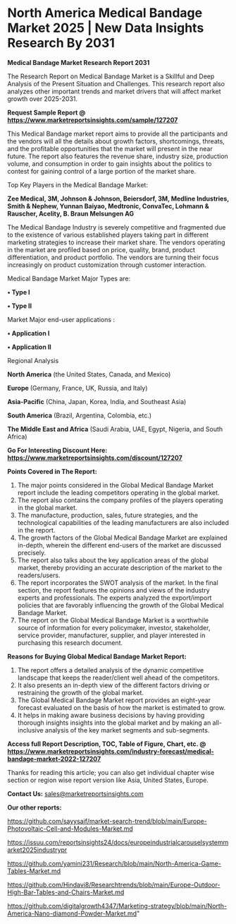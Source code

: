 # North America Medical Bandage Market 2025 | New Data Insights Research By 2031

<strong>Medical Bandage Market Research Report 2031</strong>

The Research Report on Medical Bandage Market is a Skillful and Deep Analysis of the Present Situation and Challenges. This research report also analyzes other important trends and market drivers that will affect market growth over 2025-2031.

<strong>Request Sample Report @ <a href=https://www.marketreportsinsights.com/sample/127207>https://www.marketreportsinsights.com/sample/127207</a></strong>

This Medical Bandage market report aims to provide all the participants and the vendors will all the details about growth factors, shortcomings, threats, and the profitable opportunities that the market will present in the near future. The report also features the revenue share, industry size, production volume, and consumption in order to gain insights about the politics to contest for gaining control of a large portion of the market share.

Top Key Players in the Medical Bandage Market:

<strong>Zee Medical, 3M, Johnson & Johnson, Beiersdorf, 3M, Medline Industries, Smith & Nephew, Yunnan Baiyao, Medtronic, ConvaTec, Lohmann & Rauscher, Acelity, B. Braun Melsungen AG</strong>

The Medical Bandage Industry is severely competitive and fragmented due to the existence of various established players taking part in different marketing strategies to increase their market share. The vendors operating in the market are profiled based on price, quality, brand, product differentiation, and product portfolio. The vendors are turning their focus increasingly on product customization through customer interaction.

Medical Bandage Market Major Types are:

<strong>• Type I

• Type II</strong>

Market Major end-user applications :

<strong>• Application I

• Application II</strong>

Regional Analysis

</u><strong><b>North America</b></strong> (the United States, Canada, and Mexico)

<strong><b>Europe </b></strong>(Germany, France, UK, Russia, and Italy)

<strong><b>Asia-Pacific</b></strong> (China, Japan, Korea, India, and Southeast Asia)

<strong><b>South America</b></strong> (Brazil, Argentina, Colombia, etc.)

<strong><b>The Middle East and Africa</b></strong> (Saudi Arabia, UAE, Egypt, Nigeria, and South Africa)

<strong>Go For Interesting Discount Here: <a href=https://www.marketreportsinsights.com/discount/127207>https://www.marketreportsinsights.com/discount/127207</a></strong>

<strong>Points Covered in The Report:</strong>
<ol>
  <li>The major points considered in the Global Medical Bandage Market report include the leading competitors operating in the global market.</li>
  <li>The report also contains the company profiles of the players operating in the global market.</li>
  <li>The manufacture, production, sales, future strategies, and the technological capabilities of the leading manufacturers are also included in the report.</li>
  <li>The growth factors of the Global Medical Bandage Market are explained in-depth, wherein the different end-users of the market are discussed precisely.</li>
  <li>The report also talks about the key application areas of the global market, thereby providing an accurate description of the market to the readers/users.</li>
  <li>The report incorporates the SWOT analysis of the market. In the final section, the report features the opinions and views of the industry experts and professionals. The experts analyzed the export/import policies that are favorably influencing the growth of the Global Medical Bandage Market.</li>
  <li>The report on the Global Medical Bandage Market is a worthwhile source of information for every policymaker, investor, stakeholder, service provider, manufacturer, supplier, and player interested in purchasing this research document.</li>
</ol>
<strong>Reasons for Buying Global Medical Bandage Market Report:</strong>

<ol>
  <li>The report offers a detailed analysis of the dynamic competitive landscape that keeps the reader/client well ahead of the competitors.</li>
  <li>It also presents an in-depth view of the different factors driving or restraining the growth of the global market.</li>
  <li>The Global Medical Bandage Market report provides an eight-year forecast evaluated on the basis of how the market is estimated to grow.</li>
  <li>It helps in making aware business decisions by having providing thorough insights insights into the global market and by making an all-inclusive analysis of the key market segments and sub-segments.</li>
</ol>
<strong>Access full Report Description, TOC, Table of Figure, Chart, etc. @ <a href=https://www.marketreportsinsights.com/industry-forecast/medical-bandage-market-2022-127207>https://www.marketreportsinsights.com/industry-forecast/medical-bandage-market-2022-127207</a></strong>


Thanks for reading this article; you can also get individual chapter wise section or region wise report version like Asia, United States, Europe.

<strong>Contact Us:</strong>
sales@marketreportsinsights.com

<strong>Our other reports:</strong>

<a href=https://github.com/sayysaif/market-search-trend/blob/main/Europe-Photovoltaic-Cell-and-Modules-Market.md>https://github.com/sayysaif/market-search-trend/blob/main/Europe-Photovoltaic-Cell-and-Modules-Market.md</a>

<a href=https://issuu.com/reportsinsights24/docs/europeindustrialcarouselsystemmarket2025industrypr>https://issuu.com/reportsinsights24/docs/europeindustrialcarouselsystemmarket2025industrypr</a>

<a href=https://github.com/yamini231/Research/blob/main/North-America-Game-Tables-Market.md>https://github.com/yamini231/Research/blob/main/North-America-Game-Tables-Market.md</a>

<a href=https://github.com/Hindavi8/Researchtrends/blob/main/Europe-Outdoor-High-Bar-Tables-and-Chairs-Market.md>https://github.com/Hindavi8/Researchtrends/blob/main/Europe-Outdoor-High-Bar-Tables-and-Chairs-Market.md</a>

<a href=https://github.com/digitalgrowth4347/Marketing-strategy/blob/main/North-America-Nano-diamond-Powder-Market.md>https://github.com/digitalgrowth4347/Marketing-strategy/blob/main/North-America-Nano-diamond-Powder-Market.md</a>"
